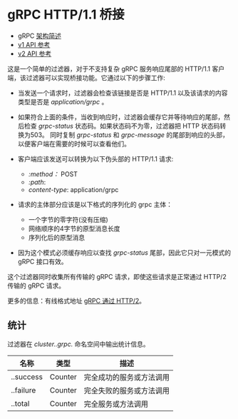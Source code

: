 # gRPC HTTP/1.1 桥接

- gRPC [架构简述](../../intro/arch_overview/grpc.md#arch-overview-grpc)
- [v1 API 参考](https://www.envoyproxy.io/docs/envoy/latest/api-v1/http_filters/grpc_http1_bridge_filter#config-http-filters-grpc-bridge-v1)
- [v2 API 参考](https://www.envoyproxy.io/docs/envoy/latest/api-v2/config/filter/network/http_connection_manager/v2/http_connection_manager.proto#envoy-api-field-config-filter-network-http-connection-manager-v2-httpfilter-name)


这是一个简单的过滤器，对于不支持复杂 gRPC 服务响应尾部的 HTTP/1.1 客户端，该过滤器可以实现桥接功能。它通过以下的步骤工作:

- 当发送一个请求时，过滤器会检查该链接是否是 HTTP/1.1 以及该请求的内容类型是否是 *application/grpc* 。

- 如果符合上面的条件，当收到响应时，过滤器会缓存它并等待响应的尾部，然后检查 *grpc-status* 状态码。如果状态码不为零，过滤器把 HTTP 状态码转换为503。 同时复制 *grpc-status* 和 *grpc-message* 的尾部到响应的头部，以便客户端在需要的时候可以查看他们。

- 客户端应该发送可以转换为以下伪头部的 HTTP/1.1 请求:
  - *:method：* POST
  - *:path*: <gRPC-METHOD-NAME>
  - *content-type*: application/grpc
- 请求的主体部分应该是以下格式的序列化的 grpc 主体：
  - 一个字节的零字符(没有压缩)
  - 网络顺序的4字节的原型消息长度
  - 序列化后的原型消息

- 因为这个模式必须缓存响应以查找 *grpc-status* 尾部，因此它只对一元模式的 gRPC 接口有效。


这个过滤器同时收集所有传输的 gRPC 请求，即使这些请求是正常通过 HTTP/2 传输的 gRPC 请求。 

更多的信息：有线格式地址 [gRPC 通过 HTTP/2](https://github.com/grpc/grpc/blob/master/doc/PROTOCOL-HTTP2.md)。


## 统计

过滤器在 *cluster.<route target cluster>.grpc.* 命名空间中输出统计信息。


| 名称                                  | 类型    | 描述                                  |
| ------------------------------------ | ------- | ------------------------------------- |
| <grpc service>.<grpc method>.success | Counter | 完全成功的服务或方法调用                 |
| <grpc service>.<grpc method>.failure | Counter | 完全失败的服务或方法调用                 |
| <grpc service>.<grpc method>.total   | Counter | 完全服务或方法调用                      |